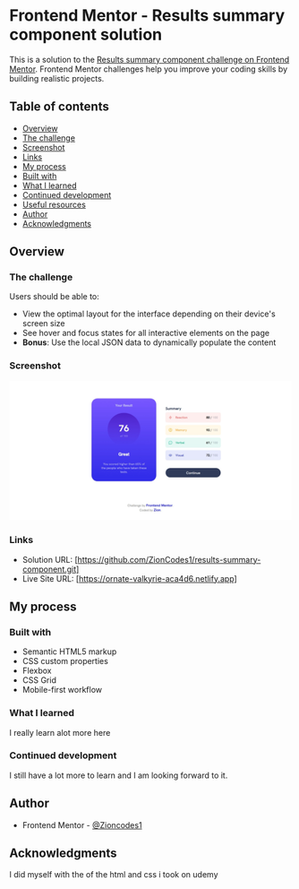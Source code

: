 # Frontend Mentor - Results summary component solution

This is a solution to the [Results summary component challenge on Frontend Mentor](https://www.frontendmentor.io/challenges/results-summary-component-CE_K6s0maV). Frontend Mentor challenges help you improve your coding skills by building realistic projects. 

## Table of contents

  - [Overview](#overview)
  - [The challenge](#the-challenge)
  - [Screenshot](#screenshot)
  - [Links](#links)
  - [My process](#my-process)
  - [Built with](#built-with)
  - [What I learned](#what-i-learned)
  - [Continued development](#continued-development)
  - [Useful resources](#useful-resources)
  - [Author](#author)
  - [Acknowledgments](#acknowledgments)

## Overview

### The challenge

Users should be able to:

- View the optimal layout for the interface depending on their device's screen size
- See hover and focus states for all interactive elements on the page
- **Bonus**: Use the local JSON data to dynamically populate the content

### Screenshot

![](./screenshot.jpeg)
### Links

- Solution URL: [https://github.com/ZionCodes1/results-summary-component.git]
- Live Site URL: [https://ornate-valkyrie-aca4d6.netlify.app]

## My process

### Built with

- Semantic HTML5 markup
- CSS custom properties
- Flexbox
- CSS Grid
- Mobile-first workflow

### What I learned
I really learn alot more here

### Continued development

I still have a lot more to learn and I am looking forward to it.

## Author

- Frontend Mentor - [@Zioncodes1](https://www.frontendmentor.io/profile/ZionCodes1)

## Acknowledgments

I did myself with the of the html and css i took on udemy

